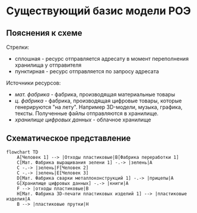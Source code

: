 # Существующий базис модели РОЭ

## Пояснения к схеме

Стрелки:
- сплошная - ресурс отправляется адресату в момент переполнения хранилища у отправителя
- пунктирная - ресурс отправляется по запросу адресата

Источники ресурсов:
- *мат. фабрика* - фабрика, производящая материальные товары
- *ц. фабрика* - фабрика, производящая цифровые товары, которые генерируются "на лету". Например 3D-модели, музыка, графика, тексты. Полученные файлы отправляются в хранилище.
- *хранилище цифровых данных* - облачное хранилище

## Схематическое представление

```mermaid
flowchart TD
    A[Человек 1] --> |Отходы пластиковые|B[Фабрика переработки 1]
    C[Мат. Фабрика выращивания зелени 1] -.-> |зелень|A
    C -.-> |зелень|F[Человек 2]
    C -.-> |зелень|E[Человек 3]
    D[Мат. Фабрика сварки металлоконструкций 1] -.-> |прицепы|A
    G[Хранилище цифровых данных] -.-> |книги|A
    F --> |отходы пластиковые|B
    H[Мат. Фабрика 3D-печати пластиковых изделий 1] --> |пластиковые изделия|A
    B --> |пластиковые прутки|H
```
